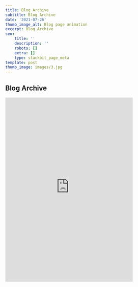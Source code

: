 ```yaml
---
title: Blog Archive
subtitle: Blog Archive
date: '2021-07-26'
thumb_image_alt: Blog page animation
excerpt: Blog Archive
seo:
    title: ''
    description: ''
    robots: []
    extra: []
    type: stackbit_page_meta
template: post
thumb_image: images/3.jpg
---
```


## Blog Archive

 <iframe   width="400" height="575"
            src="https://bgoonz.blogspot.com/"  
            player" frameborder="0" allow="accelerometer; autoplay; clipboard-write;
            encrypted-media; gyroscope; picture-in-picture" allowfullscreen></iframe>
